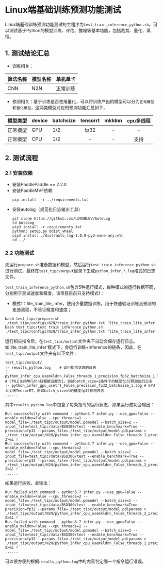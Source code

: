 # Linux端基础训练预测功能测试

Linux端基础训练预测功能测试的主程序为`test_train_inference_python.sh`，可以测试基于Python的模型训练、评估、推理等基本功能，包括裁剪、量化、蒸馏。

## 1. 测试结论汇总

- 训练相关：

| 算法名称 | 模型名称 | 单机单卡 |
|  :----  |:-----|    :----  |
|  CNN  | N2N  | 正常训练 |


- 预测相关：基于训练是否使用量化，可以将训练产出的模型可以分为`正常模型`和`量化模型`，这两类模型对应的预测功能汇总如下，

| 模型类型 |device | batchsize | tensorrt | mkldnn | cpu多线程 |
|  ----   |  ---- |   ----   |  :----:  |   :----:   |  :----:  |
| 正常模型 | GPU | 1/2 | fp32 | - | - |
| 正常模型 | CPU | 1/2 | - | - | 支持 |


## 2. 测试流程


### 2.1 安装依赖
- 安装PaddlePaddle == 2.2.0
- 安装PaddleMVF依赖
    ```
    pip install  -r ../requirements.txt
    ```
- 安装autolog（规范化日志输出工具）
    ```
    git clone https://github.com/LDOUBLEV/AutoLog
    cd AutoLog
    pip3 install -r requirements.txt
    python3 setup.py bdist_wheel
    pip3 install ./dist/auto_log-1.0.0-py3-none-any.whl
    cd ../
    ```


### 2.2 功能测试
先运行`prepare.sh`准备数据和模型，然后运行`test_train_inference_python.sh`进行测试，最终在```test_tipc/output```目录下生成`python_infer_*.log`格式的日志文件。


`test_train_inference_python.sh`包含5种运行模式，每种模式的运行数据不同，分别用于测试速度和精度，该项目目前只支持模式1：

- 模式1：lite_train_lite_infer，使用少量数据训练，用于快速验证训练到预测的走通流程，不验证精度和速度；
```shell
bash test_tipc/prepare.sh ./test_tipc/configs/N2N/train_infer_python.txt 'lite_train_lite_infer'
bash test_tipc/test_train_inference_python.sh ./test_tipc/configs/N2N/train_infer_python.txt 'lite_train_lite_infer'
```

运行相应指令后，在`test_tipc/output`文件夹下自动会保存运行日志。如'lite_train_lite_infer'模式下，会运行训练+inference的链条，因此，在`test_tipc/output`文件夹有以下文件：
```
test_tipc/output/
|- results_python.log    # 运行指令状态的日志
|- python_infer_cpu_usemkldnn_False_threads_1_precision_fp32_batchsize_1.log  # CPU上关闭Mkldnn线程数设置为1，测试batch_size=1条件下的精度fp32预测运行日志
|- python_infer_gpu_usetrt_False_precision_fp32_batchsize_1.log # GPU上关闭TensorRT，测试batch_size=1的精度fp32预测日志
......
```

其中`results_python.log`中包含了每条指令的运行状态，如果运行成功会输出：
```
Run successfully with command - python3.7 infer.py --use_gpu=False --enable_mkldnn=False --cpu_threads=1 --model_file=./test_tipc/output/model.pdmodel --batch_size=2 --input_file=test_tipc/data/BSD300/test --enable_benchmark=True --precision=fp32 --params_file=./test_tipc/output/model.pdiparams > ./test_tipc/output/N2N/python_infer_cpu_usemkldnn_False_threads_1_precision_fp32_batchsize_2.log 2>&1 !  
Run successfully with command - python3.7 infer.py --use_gpu=False --enable_mkldnn=False --cpu_threads=2 --model_file=./test_tipc/output/model.pdmodel --batch_size=1 --input_file=test_tipc/data/BSD300/test --enable_benchmark=True --precision=fp32 --params_file=./test_tipc/output/model.pdiparams > ./test_tipc/output/N2N/python_infer_cpu_usemkldnn_False_threads_2_precision_fp32_batchsize_1.log 2>&1 !  
......
```
如果运行失败，会输出：
```
Run failed with command - python3.7 infer.py --use_gpu=False --enable_mkldnn=False --cpu_threads=2 --model_file=./test_tipc/output/model.pdmodel --batch_size=1 --input_file=test_tipc/data/BSD300/test --enable_benchmark=True --precision=fp32 --params_file=./test_tipc/output/model.pdiparams > ./test_tipc/output/N2N/python_infer_cpu_usemkldnn_False_threads_2_precision_fp32_batchsize_1.log 2>&1 !
Run failed with command - python3.7 infer.py --use_gpu=False --enable_mkldnn=False --cpu_threads=2 --model_file=./test_tipc/output/model.pdmodel --batch_size=2 --input_file=test_tipc/data/BSD300/test --enable_benchmark=True --precision=fp32 --params_file=./test_tipc/output/model.pdiparams > ./test_tipc/output/N2N/python_infer_cpu_usemkldnn_False_threads_2_precision_fp32_batchsize_2.log 2>&1 !  
......
```
可以很方便的根据`results_python.log`中的内容判定哪一个指令运行错误。
